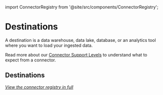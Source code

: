 import ConnectorRegistry from '@site/src/components/ConnectorRegistry';

# Destinations

A destination is a data warehouse, data lake, database, or an analytics tool where you want to load your ingested data.

Read more about our [Connector Support Levels](/integrations/connector-support-levels) to understand what to expect from a connector.


## Destinations

<ConnectorRegistry type="destination"/>

_[View the connector registry in full](/integrations)_
